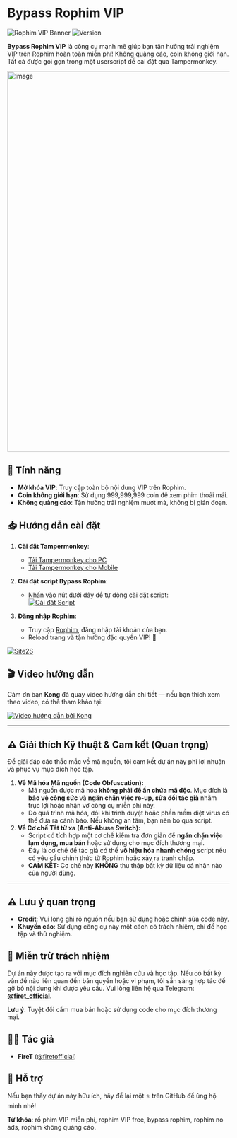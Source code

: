 # Bypass Rophim VIP

![Rophim VIP Banner](https://img.shields.io/badge/Rophim-VIP%20Free-brightgreen?style=for-the-badge&logo=javascript)
![Version](https://img.shields.io/badge/Version-1.2-blue?style=flat-square)


**Bypass Rophim VIP** là công cụ mạnh mẽ giúp bạn tận hưởng trải nghiệm VIP trên Rophim hoàn toàn miễn phí! Không quảng cáo, coin không giới hạn. Tất cả được gói gọn trong một userscript dễ cài đặt qua Tampermonkey.


<img width="1870" height="861" alt="image" src="https://github.com/user-attachments/assets/41329834-26f8-4c81-bac1-8c7b18e11853" />


## 🚀 Tính năng
- **Mở khóa VIP**: Truy cập toàn bộ nội dung VIP trên Rophim.
- **Coin không giới hạn**: Sử dụng 999,999,999 coin để xem phim thoải mái.
- **Không quảng cáo**: Tận hưởng trải nghiệm mượt mà, không bị gián đoạn.

## 📥 Hướng dẫn cài đặt
1. **Cài đặt Tampermonkey**:
   - [Tải Tampermonkey cho PC](https://chromewebstore.google.com/detail/tampermonkey/dhdgffkkebhmkfjojejmpbldmpobfkfo)  
   - [Tải Tampermonkey cho Mobile](https://chromewebstore.google.com/detail/tampermonkey-legacy/lcmhijbkigalmkeommnijlpobloojgfn)

2. **Cài đặt script Bypass Rophim**:
   - Nhấn vào nút dưới đây để tự động cài đặt script:  
     [![Cài đặt Script](https://img.shields.io/badge/Cài%20đặt-Script-blue?style=for-the-badge)](https://site2s.com/bypassrophim)

3. **Đăng nhập Rophim**:
   - Truy cập [Rophim](https://www.rophim.me/), đăng nhập tài khoản của bạn.
   - Reload trang và tận hưởng đặc quyền VIP! 🎉
     
[![Site2S](https://github.com/user-attachments/assets/c47b64ac-b7a1-47f5-b281-cd6d708c8bc2)](https://site2s.com/ref/firet)
## 🎬 Video hướng dẫn
Cảm ơn bạn **Kong** đã quay video hướng dẫn chi tiết — nếu bạn thích xem theo video, có thể tham khảo tại:

[![Video hướng dẫn bởi Kong](https://img.youtube.com/vi/N7mXQpCnbsM/0.jpg)](https://www.youtube.com/watch?v=N7mXQpCnbsM)


---

## ⚠️ Giải thích Kỹ thuật & Cam kết (Quan trọng)

Để giải đáp các thắc mắc về mã nguồn, tôi cam kết dự án này phi lợi nhuận và phục vụ mục đích học tập.

1.  **Về Mã hóa Mã nguồn (Code Obfuscation):**
    * Mã nguồn được mã hóa **không phải để ẩn chứa mã độc**. Mục đích là **bảo vệ công sức** và **ngăn chặn việc re-up, sửa đổi tác giả** nhằm trục lợi hoặc nhận vơ công cụ miễn phí này.
    * Do quá trình mã hóa, đôi khi trình duyệt hoặc phần mềm diệt virus có thể đưa ra cảnh báo. Nếu không an tâm, bạn nên bỏ qua script.
2.  **Về Cơ chế Tắt từ xa (Anti-Abuse Switch):**
    * Script có tích hợp một cơ chế kiểm tra đơn giản để **ngăn chặn việc lạm dụng, mua bán** hoặc sử dụng cho mục đích thương mại.
    * Đây là cơ chế để tác giả có thể **vô hiệu hóa nhanh chóng** script nếu có yêu cầu chính thức từ Rophim hoặc xảy ra tranh chấp.
    * **CAM KẾT:** Cơ chế này **KHÔNG** thu thập bất kỳ dữ liệu cá nhân nào của người dùng.

---
## ⚠️ Lưu ý quan trọng
- **Credit**: Vui lòng ghi rõ nguồn nếu bạn sử dụng hoặc chỉnh sửa code này.
- **Khuyến cáo**: Sử dụng công cụ này một cách có trách nhiệm, chỉ để học tập và thử nghiệm.

## 📜 Miễn trừ trách nhiệm
Dự án này được tạo ra với mục đích nghiên cứu và học tập. Nếu có bất kỳ vấn đề nào liên quan đến bản quyền hoặc vi phạm, tôi sẵn sàng hợp tác để gỡ bỏ nội dung khi được yêu cầu. Vui lòng liên hệ qua Telegram: **[@firet_official](https://t.me/firet_official)**.

**Lưu ý**: Tuyệt đối cấm mua bán hoặc sử dụng code cho mục đích thương mại.

## 👨‍💻 Tác giả
- **FireT** ([@firetofficial](https://github.com/firetofficial))

## 💖 Hỗ trợ
Nếu bạn thấy dự án này hữu ích, hãy để lại một ⭐ trên GitHub để ủng hộ mình nhé!  

**Từ khóa**: rổ phim VIP miễn phí, rophim VIP free, bypass rophim, rophim no ads, rophim không quảng cáo.
